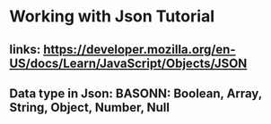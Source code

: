 # Working with Json Tutorial

## links: https://developer.mozilla.org/en-US/docs/Learn/JavaScript/Objects/JSON

## Data type in Json: BASONN: Boolean, Array, String, Object, Number, Null
